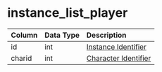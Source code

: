 # instance_list_player

| Column | Data Type | Description |
| :--- | :--- | :--- |
| id | int | [Instance Identifier](instance_list.md) |
| charid | int | [Character Identifier](../../../schema/categories/characters/character_data.md) |

